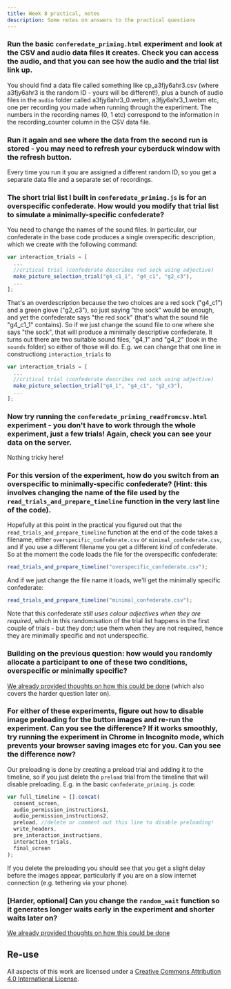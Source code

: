```yaml
---
title: Week 8 practical, notes
description: Some notes on answers to the practical questions
---
```


### Run the basic `conferedate_priming.html` experiment and look at the CSV and audio data files it creates. Check you can access the audio, and that you can see how the audio and the trial list link up.

You should find a data file called something like cp_a3fjy6ahr3.csv (where a3fjy6ahr3 is the random ID - yours will be different!), plus a bunch of audio files in the `audio` folder called a3fjy6ahr3_0.webm, a3fjy6ahr3_1.webm etc, one per recording you made when running through the experiment. The numbers in the recording names (0, 1 etc) correspond to the information in the recording_counter column in the CSV data file.

### Run it again and see where the data from the second run is stored - you may need to refresh your cyberduck window with the refresh button.

Every time you run it you are assigned a different random ID, so you get a separate data file and a separate set of recordings.

### The short trial list I built in `conferedate_priming.js` is for an overspecific confederate. How would you modify that trial list to simulate a minimally-specific confederate?

You need to change the names of the sound files. In particular, our confederate in the base code produces a single overspecific description, which we create with the following command:

```js
var interaction_trials = [
  ...
  //critical trial (confederate describes red sock using adjective)
  make_picture_selection_trial("g4_c1_1", "g4_c1", "g2_c3"),
  ...
];
```

That's an overdescription because the two choices are a red sock ("g4_c1") and a green glove ("g2_c3"), so just saying "the sock" would be enough, and yet the confederate says "the red sock" (that's what the sound file "g4_c1_1" contains). So if we just change the sound file to one where she says "the sock", that will produce a minimally descriptive confederate. It turns out there are two suitable sound files, "g4_1" and "g4_2" (look in the `sounds` folder) so either of those will do. E.g. we can change that one line in constructiong `interaction_trials` to

```js
var interaction_trials = [
  ...
  //critical trial (confederate describes red sock using adjective)
  make_picture_selection_trial("g4_1", "g4_c1", "g2_c3"),
  ...
];
```

### Now try running the `conferedate_priming_readfromcsv.html` experiment - you don't have to work through the whole experiment, just a few trials! Again, check you can see your data on the server.

Nothing tricky here!

### For this version of the experiment, how do you switch from an overspecific to minimally-specific confederate? (Hint: this involves changing the name of the file used by the `read_trials_and_prepare_timeline` function in the very last line of the code).

Hopefully at this point in the practical you figured out that the `read_trials_and_prepare_timeline` function at the end of the code takes a filename, either `overspecific_confederate.csv` or `minimal_confederate.csv`, and if you use a different filename you get a different kind of confederate. So at the moment the code loads the file for the overspecific confederate:

```js
read_trials_and_prepare_timeline("overspecific_confederate.csv");
```

And if we just change the file name it loads, we'll get the minimally specific confederate:

```js
read_trials_and_prepare_timeline("minimal_confederate.csv");
```

Note that this confederate *still uses colour adjectives when they are required*, which in this randomisation of the trial list happens in the first couple of trials - but they don;t use them when they are not required, hence they are minimally specific and not underspecific.


### Building on the previous question: how would you randomly allocate a participant to one of these two conditions, overspecific or minimally specific? 

[We already provided thoughts on how this could be done](oels_practical_wk8_extended.md) (which also covers the harder question later on). 

### For either of these experiments, figure out how to disable image preloading for the button images and re-run the experiment. Can you see the difference? If it works smoothly, try running the experiment in Chrome in Incognito mode, which prevents your browser saving images etc for you. Can you see the difference now?

Our preloading is done by creating a preload trial and adding it to the timeline, so if you just delete the `preload` trial from the timeline that will disable preloading. E.g. in the basic `confederate_priming.js` code:

```js
var full_timeline = [].concat(
  consent_screen,
  audio_permission_instructions1,
  audio_permission_instructions2,
  preload, //delete or comment out this line to disable preloading!
  write_headers,
  pre_interaction_instructions,
  interaction_trials,
  final_screen
);
```

If you delete the preloading you should see that you get a slight delay before the images appear, particularly if you are on a slow internet connection (e.g. tethering via your phone).

### [Harder, optional] Can you change the `random_wait` function so it generates longer waits early in the experiment and shorter waits later on? 

[We already provided thoughts on how this could be done](oels_practical_wk8_extended.md) 

## Re-use

All aspects of this work are licensed under a [Creative Commons Attribution 4.0 International License](http://creativecommons.org/licenses/by/4.0/).
